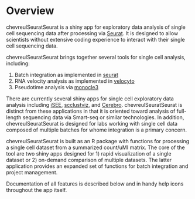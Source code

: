 # Overview

chevreulSeuratSeurat is a shiny app for exploratory data analysis of single cell sequencing data after processing via [Seurat](https://satijalab.org/seurat/). It is designed to allow scientists without extensive coding experience to interact with their single cell sequencing data. 

chevreulSeuratSeurat brings together several tools for single cell analysis, including:

1. Batch integration as implemented in [seurat](https://www.cell.com/cell/fulltext/S0092-8674(19)30559-8)
2. RNA velocity analysis as implemented in [velocyto](https://velocyto.org/) 
3. Pseudotime analysis via [monocle3](https://cole-trapnell-lab.github.io/monocle3/)

There are currently several shiny apps for single cell exploratory data analysis including [iSEE](https://bioconductor.org/packages/release/bioc/html/iSEE.html), [scclustviz](https://baderlab.github.io/scClustViz/), and [Cerebro](https://github.com/romanhaa/Cerebro). chevreulSeuratSeurat is distinct from these applications in that it is oriented toward analysis of full-length sequencing data via Smart-seq or similar technologies. In addition, chevreulSeuratSeurat is designed for labs working with single cell data composed of multiple batches for whome integration is a primary concern.

chevreulSeuratSeurat is built as an R package with functions for processing a single cell dataset from a summarized count/uMI matrix. The core of the tool are two shiny apps designed for 1) rapid visualization of a single dataset or 2) on-demand comparison of multiple datasets. The latter application provides an expanded set of functions for batch integration and project management. 

Documentation of all features is described below and in handy help icons throughout the app itself. 
